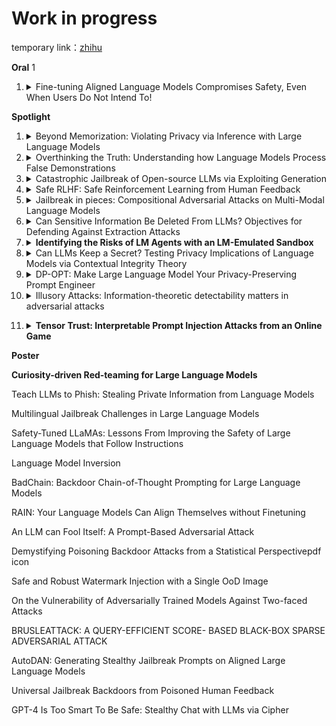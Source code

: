 # Work in progress

temporary link：[zhihu](https://zhuanlan.zhihu.com/p/678869912)


**Oral** 1

1. <details>
          <summary>Fine-tuning Aligned Language Models Compromises Safety, Even When Users Do Not Intend To!</summary>
           Keywords: LLM, Fine-tuning, AI Alignment, Jailbreaking
   </details>


**Spotlight**

1. <details>
          <summary>Beyond Memorization: Violating Privacy via Inference with Large Language Models</summary>
          Keywords: Prvicay, LLM
   </details>

2. <details>
          <summary>Overthinking the Truth: Understanding how Language Models Process False Demonstrations</summary>
          Keywords: Mechanistic Interpretability, AI Safety, Interpretability, Science of ML, few-shot learning, Large Language Models
   </details>

3. <details>
          <summary>Catastrophic Jailbreak of Open-source LLMs via Exploiting Generation</summary>
          Keywords: Large Language Model, Alignment, Attack
   </details>

4. <details>
          <summary>Safe RLHF: Safe Reinforcement Learning from Human Feedback</summary>
          Keywords: Large Language Model, RL
   </details>

5. <details>
          <summary>Jailbreak in pieces: Compositional Adversarial Attacks on Multi-Modal Language Models</summary>
          Keywords: Adversarial attacks, Vision encoders, Jailbreak, Prompt Injection, Security, Embedding space attacks, Black box, LLM, Vision-Language Models, Multi-Modal Models, VLM, Alignment, Cross-Modality alignment
   </details>

6. <details>
          <summary>Can Sensitive Information Be Deleted From LLMs? Objectives for Defending Against Extraction Attacks</summary>
          Keywords: ensitive Information Deletion, Privacy Attacks, Model editing, Language Models
   </details>

7. <details>
          <summary><b>Identifying the Risks of LM Agents with an LM-Emulated Sandbox</b></summary>
          Keywords: Language Model Agent, Tool Use, Evaluation, Safety, Language Model
   </details>

8. <details>
          <summary>Can LLMs Keep a Secret? Testing Privacy Implications of Language Models via Contextual Integrity Theory</summary>
          Keywords: Contextual Integrity, Privacy, Theory of Mind
   </details>

9. <details>
          <summary>DP-OPT: Make Large Language Model Your Privacy-Preserving Prompt Engineer</summary>
          Keywords: large language model, privacy, prompt tuing
   </details>

10. <details>
          <summary>Illusory Attacks: Information-theoretic detectability matters in adversarial attacks</summary>
          Keywords: sequential decision making, adversarial attacks, robust human-AI systems, robust mixed-autonomy systems
   </details>


11. <details>
           <summary><b>Tensor Trust: Interpretable Prompt Injection Attacks from an Online Game</b></summary>
          Keywords:  large language models, LLMs, security, adversarial examples, prompt extraction, prompt injection, prompt hijacking, prompt engineering
   </details>

**Poster**

**Curiosity-driven Red-teaming for Large Language Models**

Teach LLMs to Phish: Stealing Private Information from Language Models

Multilingual Jailbreak Challenges in Large Language Models

Safety-Tuned LLaMAs: Lessons From Improving the Safety of Large Language Models that Follow Instructions

Language Model Inversion 

BadChain: Backdoor Chain-of-Thought Prompting for Large Language Models

RAIN: Your Language Models Can Align Themselves without Finetuning

An LLM can Fool Itself: A Prompt-Based Adversarial Attack

Demystifying Poisoning Backdoor Attacks from a Statistical Perspectivepdf icon

Safe and Robust Watermark Injection with a Single OoD Image

On the Vulnerability of Adversarially Trained Models Against Two-faced Attacks

BRUSLEATTACK: A QUERY-EFFICIENT SCORE- BASED BLACK-BOX SPARSE ADVERSARIAL ATTACK

AutoDAN: Generating Stealthy Jailbreak Prompts on Aligned Large Language Models

Universal Jailbreak Backdoors from Poisoned Human Feedback

GPT-4 Is Too Smart To Be Safe: Stealthy Chat with LLMs via Cipher
